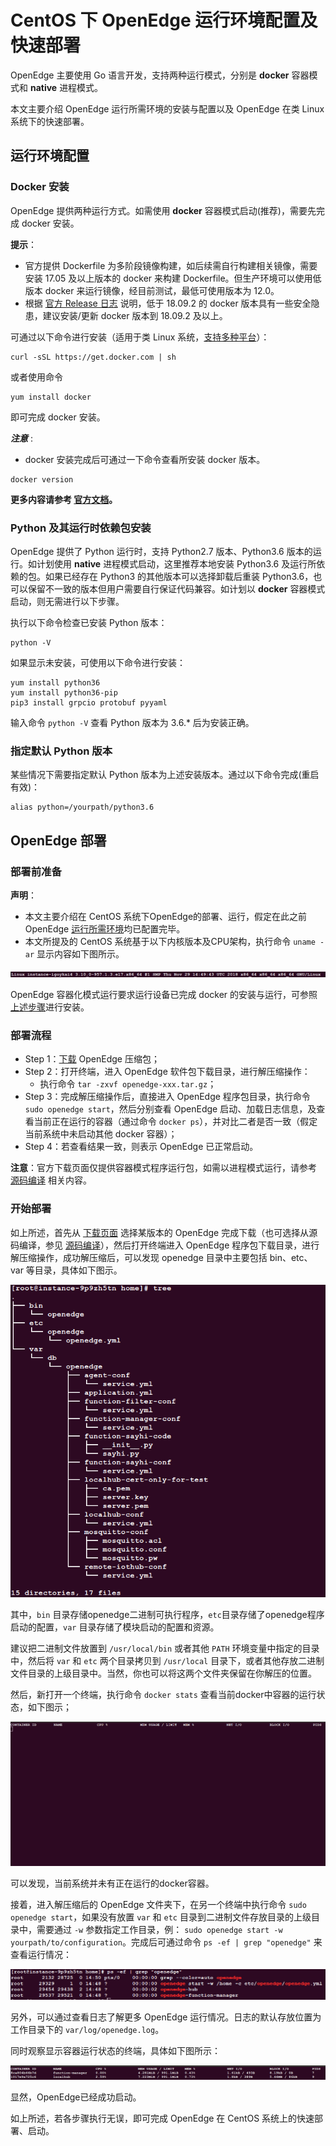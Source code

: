 # CentOS 下 OpenEdge 运行环境配置及快速部署

OpenEdge 主要使用 Go 语言开发，支持两种运行模式，分别是 **docker** 容器模式和 **native** 进程模式。

本文主要介绍 OpenEdge 运行所需环境的安装与配置以及 OpenEdge 在类 Linux 系统下的快速部署。

## 运行环境配置

### Docker 安装

OpenEdge 提供两种运行方式。如需使用 **docker** 容器模式启动(推荐)，需要先完成 docker 安装。

**提示**：

- 官方提供 Dockerfile 为多阶段镜像构建，如后续需自行构建相关镜像，需要安装 17.05 及以上版本的 docker 来构建 Dockerfile。但生产环境可以使用低版本 docker 来运行镜像，经目前测试，最低可使用版本为 12.0。
- 根据 [官方 Release 日志](https://docs.docker.com/engine/release-notes/#18092) 说明，低于 18.09.2 的 docker 版本具有一些安全隐患，建议安装/更新 docker 版本到 18.09.2 及以上。

可通过以下命令进行安装（适用于类 Linux 系统，[支持多种平台](./Support-platforms.md)）：

```shell
curl -sSL https://get.docker.com | sh
```

或者使用命令

```shell
yum install docker
```

即可完成 docker 安装。

***注意*** : 

+ docker 安装完成后可通过一下命令查看所安装 docker 版本。

```shell
docker version
```

**更多内容请参考 [官方文档](https://docs.docker.com/install/)。**

### Python 及其运行时依赖包安装

OpenEdge 提供了 Python 运行时，支持 Python2.7 版本、Python3.6 版本的运行。如计划使用 **native** 进程模式启动，这里推荐本地安装 Python3.6 及运行所依赖的包。如果已经存在 Python3 的其他版本可以选择卸载后重装 Python3.6，也可以保留不一致的版本但用户需要自行保证代码兼容。如计划以 **docker** 容器模式启动，则无需进行以下步骤。

执行以下命令检查已安装 Python 版本：

```shell
python -V
```

如果显示未安装，可使用以下命令进行安装：

```shell
yum install python36
yum install python36-pip
pip3 install grpcio protobuf pyyaml
```

输入命令 `python -V` 查看 Python 版本为 3.6.* 后为安装正确。

### 指定默认 Python 版本

某些情况下需要指定默认 Python 版本为上述安装版本。通过以下命令完成(重启有效)：

```shell
alias python=/yourpath/python3.6
```

## OpenEdge 部署

### 部署前准备

**声明**：

- 本文主要介绍在 CentOS 系统下OpenEdge的部署、运行，假定在此之前 OpenEdge [运行所需环境](#运行环境配置)均已配置完毕。
- 本文所提及的 CentOS 系统基于以下内核版本及CPU架构，执行命令 `uname -ar` 显示内容如下图所示。

![系统架构及内核版本查询](../../images/setup/os-centos.png)

OpenEdge 容器化模式运行要求运行设备已完成 docker 的安装与运行，可参照 [上述步骤](#docker-安装)进行安装。

### 部署流程

- Step 1：[下载](../Resources-download.md) OpenEdge 压缩包；
- Step 2：打开终端，进入 OpenEdge 软件包下载目录，进行解压缩操作：
	- 执行命令 `tar -zxvf openedge-xxx.tar.gz`；
- Step 3：完成解压缩操作后，直接进入 OpenEdge 程序包目录，执行命令 `sudo openedge start`，然后分别查看 OpenEdge 启动、加载日志信息，及查看当前正在运行的容器（通过命令 `docker ps`），并对比二者是否一致（假定当前系统中未启动其他 docker 容器）；
- Step 4：若查看结果一致，则表示 OpenEdge 已正常启动。

**注意**：官方下载页面仅提供容器模式程序运行包，如需以进程模式运行，请参考 [源码编译](./Build-OpenEdge-from-Source.md) 相关内容。

### 开始部署

如上所述，首先从 [下载页面](../Resources-download.md) 选择某版本的 OpenEdge 完成下载（也可选择从源码编译，参见 [源码编译](./Build-OpenEdge-from-Source.md)），然后打开终端进入 OpenEdge 程序包下载目录，进行解压缩操作，成功解压缩后，可以发现 openedge 目录中主要包括 bin、etc、var 等目录，具体如下图示。

![OpenEdge 可执行程序包目录](../../images/setup/openedge-dir-centos.png)

其中，`bin` 目录存储openedge二进制可执行程序，`etc`目录存储了openedge程序启动的配置，`var` 目录存储了模块启动的配置和资源。

建议把二进制文件放置到 `/usr/local/bin` 或者其他 `PATH` 环境变量中指定的目录中，然后将 `var` 和 `etc` 两个目录拷贝到 `/usr/local` 目录下，或者其他存放二进制文件目录的上级目录中。当然，你也可以将这两个文件夹保留在你解压的位置。

然后，新打开一个终端，执行命令 `docker stats` 查看当前docker中容器的运行状态，如下图示；

![当前运行 docker 容器查询](../../images/setup/docker-stats-before-centos.png)

可以发现，当前系统并未有正在运行的docker容器。

接着，进入解压缩后的 OpenEdge 文件夹下，在另一个终端中执行命令 `sudo openedge start`，如果没有放置 `var` 和 `etc` 目录到二进制文件存放目录的上级目录中，需要通过 `-w` 参数指定工作目录，例： `sudo openedge start -w yourpath/to/configuration`。完成后可通过命令 `ps -ef | grep "openedge"` 来查看运行情况：

![OpenEdge](../../images/setup/openedge-started-thread-centos.png)

另外，可以通过查看日志了解更多 OpenEdge 运行情况。日志的默认存放位置为工作目录下的 `var/log/openedge.log`。

同时观察显示容器运行状态的终端，具体如下图所示：

![当前运行 docker 容器查询](../../images/setup/docker-stats-after-centos.png)

显然，OpenEdge已经成功启动。

如上所述，若各步骤执行无误，即可完成 OpenEdge 在 CentOS 系统上的快速部署、启动。